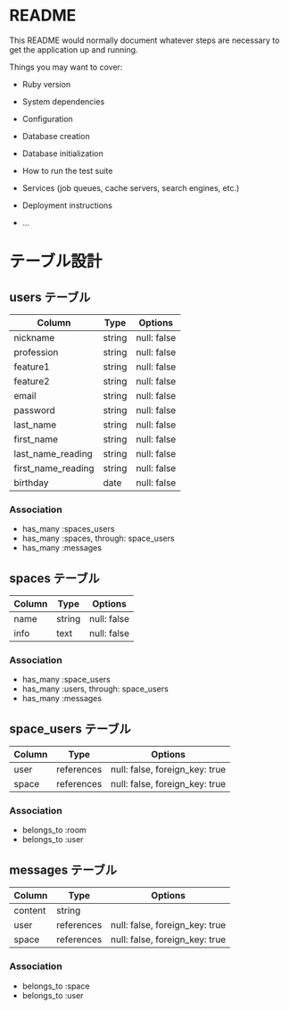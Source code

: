 # README

This README would normally document whatever steps are necessary to get the
application up and running.

Things you may want to cover:

* Ruby version

* System dependencies

* Configuration

* Database creation

* Database initialization

* How to run the test suite

* Services (job queues, cache servers, search engines, etc.)

* Deployment instructions

* ...

# テーブル設計

## users テーブル

| Column             | Type   | Options     |
| --------           | ------ | ----------- |
| nickname           | string | null: false |
| profession         | string | null: false |
| feature1           | string | null: false |
| feature2           | string | null: false |
| email              | string | null: false |
| password           | string | null: false |
| last_name          | string | null: false |
| first_name         | string | null: false |
| last_name_reading  | string | null: false |
| first_name_reading | string | null: false |
| birthday           | date   | null: false |

### Association

- has_many :spaces_users
- has_many :spaces, through: space_users
- has_many :messages

## spaces テーブル

| Column | Type   | Options     |
| ------ | ------ | ----------- |
| name   | string | null: false |
| info   | text   | null: false |

### Association

- has_many :space_users
- has_many :users, through: space_users
- has_many :messages

## space_users テーブル

| Column | Type       | Options                        |
| ------ | ---------- | ------------------------------ |
| user   | references | null: false, foreign_key: true |
| space  | references | null: false, foreign_key: true |

### Association

- belongs_to :room
- belongs_to :user

## messages テーブル

| Column  | Type       | Options                        |
| ------- | ---------- | ------------------------------ |
| content | string     |                                |
| user    | references | null: false, foreign_key: true |
| space   | references | null: false, foreign_key: true |

### Association

- belongs_to :space
- belongs_to :user


<!-- 『ペルソナ』
・専門職への転職（就職）目指して
・スクール（もしくは独学）で専門スキルを学習中の
・20〜40歳くらいの男女

『解決すべき課題』
①毎日の学習の継続
②学習の目的や将来像の明確（言語）化
③アウトプット中心の学び
という『学習』に効果的な方法を採りやすく
するために、1つのアプリ内で完結させる。

『ユーザーストーリー』
前記の「解決すべき課題」に対して
①ダイアリー
②自己紹介
③メッセージ
によって解決する。 -->